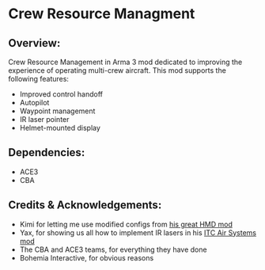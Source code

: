 # Crew Resource Managment

## Overview:

Crew Resource Management in Arma 3 mod dedicated to improving the experience of operating multi-crew aircraft. This mod supports the following features:
- Improved control handoff
- Autopilot
- Waypoint management
- IR laser pointer
- Helmet-mounted display

## Dependencies:
- ACE3
- CBA

## Credits & Acknowledgements:
- Kimi for letting me use modified configs from [his great HMD mod](https://steamcommunity.com/sharedfiles/filedetails/?id=312724602)
- Yax, for showing us all how to implement IR lasers in his [ITC Air Systems mod](https://steamcommunity.com/sharedfiles/filedetails/?id=1321663083)
- The CBA and ACE3 teams, for everything they have done
- Bohemia Interactive, for obvious reasons